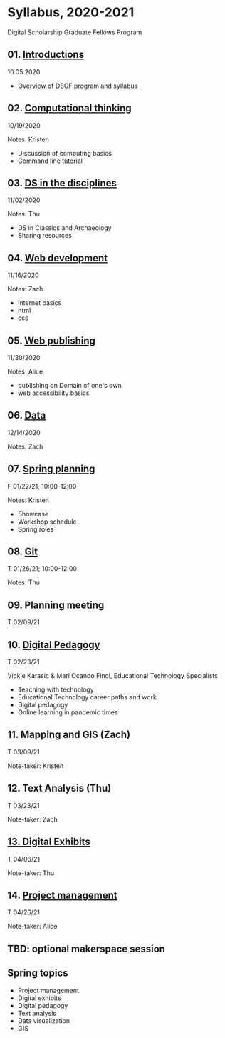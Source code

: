 # Syllabus, 2020-2021
Digital Scholarship Graduate Fellows Program

## 01. [Introductions](sessions/01-intro.md)
10.05.2020

- Overview of DSGF program and syllabus

## 02. [Computational thinking](sessions/02-computation.md)
10/19/2020

Notes: Kristen

- Discussion of computing basics
- Command line tutorial

## 03. [DS in the disciplines](sessions/03-disciplines.md)
11/02/2020

Notes: Thu

- DS in Classics and Archaeology
- Sharing resources

## 04. [Web development](sessions/04-web.md)
11/16/2020

Notes: Zach

- internet basics
- html
- css


## 05. [Web publishing](sessions/05-web-publish.md)
11/30/2020

Notes: Alice

- publishing on Domain of one's own
- web accessibility basics

## 06. [Data](sessions/06-data.md)
12/14/2020

Notes: Zach


## 07. [Spring planning](sessions/07-plans.md)
F 01/22/21; 10:00-12:00

Notes: Kristen

- Showcase
- Workshop schedule
- Spring roles

## 08. [Git](sessions/08-git.md)
T 01/26/21; 10:00-12:00

Notes: Thu

## 09. Planning meeting
T 02/09/21

## 10. [Digital Pedagogy](sessions/10-digi-ped.md)

T 02/23/21

Vickie Karasic & Mari Ocando Finol, Educational Technology Specialists

- Teaching with technology
- Educational Technology career paths and work
- Digital pedagogy
- Online learning in pandemic times



## 11. Mapping and GIS (Zach)

T 03/09/21

Note-taker: Kristen

## 12. Text Analysis (Thu)

T 03/23/21

Note-taker: Zach

## [13. Digital Exhibits](/sessions/13-exhibits.md)

T 04/06/21

Note-taker: Thu

## 14. [Project management](/sessions/14-project-mgmt.md)

T 04/26/21

Note-taker: Alice

## TBD: optional makerspace session

## Spring topics

- Project management
- Digital exhibits
- Digital pedagogy
- Text analysis
- Data visualization
- GIS
